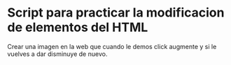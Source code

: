 # Script para practicar la modificacion de elementos del HTML
Crear una imagen en la web que cuando le demos click augmente y si le vuelves a dar disminuye de nuevo.